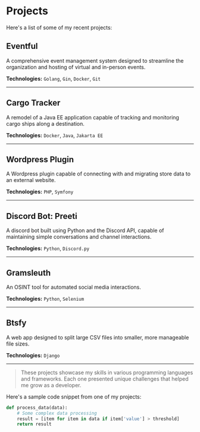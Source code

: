 # Projects

Here's a list of some of my recent projects:

## Eventful

A comprehensive event management system designed to streamline the organization and hosting of virtual and in-person events.

**Technologies:** `Golang`, `Gin`, `Docker`, `Git`

---

## Cargo Tracker

A remodel of a Java EE application capable of tracking and monitoring cargo ships along a destination.

**Technologies:** `Docker`, `Java`, `Jakarta EE`

---

## Wordpress Plugin

A Wordpress plugin capable of connecting with and migrating store data to an external website.

**Technologies:** `PHP`, `Symfony`

---

## Discord Bot: Preeti

A discord bot built using Python and the Discord API, capable of maintaining simple conversations and channel interactions.

**Technologies:** `Python`, `Discord.py`

---

## Gramsleuth

An OSINT tool for automated social media interactions.

**Technologies:** `Python`, `Selenium`

---

## Btsfy

A web app designed to split large CSV files into smaller, more manageable file sizes.

**Technologies:** `Django`

---

> These projects showcase my skills in various programming languages and frameworks. Each one presented unique challenges that helped me grow as a developer.

Here's a sample code snippet from one of my projects:

```python
def process_data(data):
    # Some complex data processing
    result = [item for item in data if item['value'] > threshold]
    return result
```
